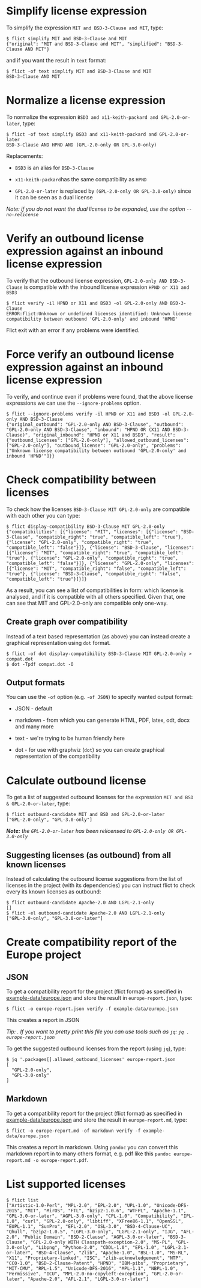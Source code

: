 <!--
SPDX-FileCopyrightText: 2021 Henrik Sandklef <hesa@sandklef.com>

SPDX-License-Identifier: GPL-3.0-or-later
-->


# Simplify license expression

To simplify the expression `MIT and BSD-3-Clause and MIT`, type:

```shell
$ flict simplify MIT and BSD-3-Clause and MIT
{"original": "MIT and BSD-3-Clause and MIT", "simplified": "BSD-3-Clause AND MIT"}
```

and if you want the result in `text` format:

```shell
$ flict -of text simplify MIT and BSD-3-Clause and MIT
BSD-3-Clause AND MIT
```

# Normalize a license expression

To normalize the expression `BSD3 and x11-keith-packard and GPL-2.0-or-later`, type:

```shell
$ flict -of text simplify BSD3 and x11-keith-packard and GPL-2.0-or-later
BSD-3-Clause AND HPND AND (GPL-2.0-only OR GPL-3.0-only)
```
Replacements:

* `BSD3` is an alias for `BSD-3-Clause`

* `x11-keith-packard`has the same compatibility as `HPND`

* `GPL-2.0-or-later` is replaced by `(GPL-2.0-only OR GPL-3.0-only)` since it can be seen as a dual license

*Note: if you do not want the dual license to be expanded, use the option `--no-relicense`*

# Verify an outbound license expression against an inbound license expression

To verify that the outbound license expression, `GPL-2.0-only AND BSD-3-Clause` is compatible with the inbound license expression `HPND or X11 and BSD3`

```shell
$ flict verify -il HPND or X11 and BSD3 -ol GPL-2.0-only AND BSD-3-Clause
ERROR:flict:Unknown or undefined licenses identified: Unknown license compatibility between outbound 'GPL-2.0-only' and inbound 'HPND'
```

Flict exit with an error if any problems were identified.


# Force verify an outbound license expression against an inbound license expression

To verify, and continue even if problems were found, that the above license expressions we can use the `--ignore-problems` option.

```shell
$ flict --ignore-problems verify -il HPND or X11 and BSD3 -ol GPL-2.0-only AND BSD-3-Clause
{"original_outbound": "GPL-2.0-only AND BSD-3-Clause", "outbound": "GPL-2.0-only AND BSD-3-Clause", "inbound": "HPND OR (X11 AND BSD-3-Clause)", "original_inbound": "HPND or X11 and BSD3", "result": {"outbound_licenses": ["GPL-2.0-only"], "allowed_outbound_licenses": ["GPL-2.0-only"], "outbound_license": "GPL-2.0-only", "problems": ["Unknown license compatibility between outbound 'GPL-2.0-only' and inbound 'HPND'"]}}
```

# Check compatibility between licenses

To check how the licenses `BSD-3-Clause MIT GPL-2.0-only` are compatible with each other you can type:

```shell
$ flict display-compatibility BSD-3-Clause MIT GPL-2.0-only
{"compatibilities": [{"license": "MIT", "licenses": [{"license": "BSD-3-Clause", "compatible_right": "true", "compatible_left": "true"}, {"license": "GPL-2.0-only", "compatible_right": "true", "compatible_left": "false"}]}, {"license": "BSD-3-Clause", "licenses": [{"license": "MIT", "compatible_right": "true", "compatible_left": "true"}, {"license": "GPL-2.0-only", "compatible_right": "true", "compatible_left": "false"}]}, {"license": "GPL-2.0-only", "licenses": [{"license": "MIT", "compatible_right": "false", "compatible_left": "true"}, {"license": "BSD-3-Clause", "compatible_right": "false", "compatible_left": "true"}]}]}
```

As a result, you can see a list of compatibilities in form: which license is analysed, and if it is compatible with all others specified.
Given that, one can see that MIT and GPL-2.0-only are compatible only one-way.

## Create graph over compatibility

Instead of a text based representation (as above) you can instead create a graphical representation using `dot` format.

```shell
$ flict -of dot display-compatibility BSD-3-Clause MIT GPL-2.0-only > compat.dot
$ dot -Tpdf compat.dot -O
```

## Output formats

You can use the `-of` option (e.g. `-of JSON`)  to specify wanted output format:

* JSON - default

* markdown - from which you can generate HTML, PDF, latex, odt, docx and many more

* text - we're trying to be human friendly here

* dot - for use with graphviz (`dot`) so you can create graphical representation of the compatibility

# Calculate outbound license

To get a list of suggested outbound licenses for the expression `MIT and BSD & GPL-2.0-or-later`, type:

```shell
$ flict outbound-candidate MIT and BSD and GPL-2.0-or-later
["GPL-2.0-only", "GPL-3.0-only"]
```
***Note:** the `GPL-2.0-or-later` has been relicensed to `GPL-2.0-only OR GPL-3.0-only`*

## Suggesting licenses (as outbound) from all known licenses

Instead of calculating the outbound license suggestions from the list
of licenses in the project (with its dependencies) you can instruct
flict to check every its known licenses as outbound:

```shell
$ flict outbound-candidate Apache-2.0 AND LGPL-2.1-only
[]
$ flict -el outbound-candidate Apache-2.0 AND LGPL-2.1-only
["GPL-3.0-only", "GPL-3.0-or-later"]
```

# Create compatibility report of the Europe project

## JSON

To get a compatibility report for the project (flict format) as specified in [example-data/europe.json](example-data/europe.json) and store the result in `europe-report.json`, type:

```shell
$ flict -o europe-report.json verify -f example-data/europe.json 
```

This creates a report in JSON

*Tip: . If you want to pretty print this file you can use tools such as `jq`: `jq . europe-report.json`*

To get the suggested outbound licenses from the report (using `jq`), type:

```shell
$ jq '.packages[].allowed_outbound_licenses' europe-report.json 
[
  "GPL-2.0-only",
  "GPL-3.0-only"
]
```

## Markdown

To get a compatibility report for the project (flict format) as specified in [example-data/europe.json](example-data/europe.json) and store the result in `europe-report.md`, type:

```shell
$ flict -o europe-report.md -of markdown verify -f example-data/europe.json 
```

This creates a report in markdown. Using `pandoc` you can convert this markdown report in to many others format, e.g. pdf like this `pandoc europe-report.md -o europe-report.pdf`.

# List supported licenses

```shell
$ flict list
["Artistic-1.0-Perl", "MPL-2.0", "EPL-2.0", "UPL-1.0", "Unicode-DFS-2015", "MIT", "MirOS", "FTL", "bzip2-1.0.6", "WTFPL", "Apache-1.1", "GPL-3.0-or-later", "AGPL-3.0-only", "CPL-1.0", "Compatibility", "IPL-1.0", "curl", "GPL-2.0-only", "libtiff", "XFree86-1.1", "OpenSSL", "EUPL-1.1", "SunPro", "EFL-2.0", "OSL-3.0", "BSD-4-Clause-UC", "Qhull", "bzip2-1.0.5", "LGPL-3.0-only", "LGPL-2.1-only", "IJG", "AFL-2.0", "Public Domain", "BSD-2-Clause", "AGPL-3.0-or-later", "BSD-3-Clause", "GPL-2.0-only WITH Classpath-exception-2.0", "MS-PL", "GPL-3.0-only", "Libpng", "Python-2.0", "CDDL-1.0", "EPL-1.0", "LGPL-2.1-or-later", "BSD-4-Clause", "Zlib", "Apache-1.0", "BSL-1.0", "MS-RL", "X11", "Proprietary-linked", "ISC", "zlib-acknowledgement", "NTP", "CC0-1.0", "BSD-2-Clause-Patent", "HPND", "IBM-pibs", "Proprietary", "MIT-CMU", "RPL-1.5", "Unicode-DFS-2016", "MPL-1.1", "NBPL-1.0", "Permissive", "ICU", "MPL-2.0-no-copyleft-exception", "GPL-2.0-or-later", "Apache-2.0", "AFL-2.1", "LGPL-3.0-or-later"]
```

